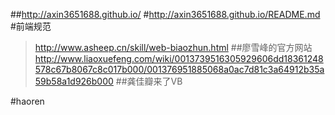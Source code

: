 ##http://axin3651688.github.io/
#http://axin3651688.github.io/README.md
#前端规范
>http://www.asheep.cn/skill/web-biaozhun.html
##廖雪峰的官方网站
>http://www.liaoxuefeng.com/wiki/0013739516305929606dd18361248578c67b8067c8c017b000/001376951885068a0ac7d81c3a64912b35a59b58a1d926b000
##龚佳瓣来了VB 

#haoren